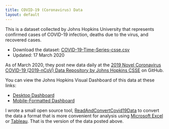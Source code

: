 ```yaml
---
title: COVID-19 (Coronavirus) Data
layout: default
---
```

This is a dataset collected by Johns Hopkins University that represents confirmed cases of COVID-19 infection, deaths due to the virus, and recovered cases.

* Download the dataset: [COVID-19-Time-Series-csse.csv](/files/IS201/COVID-19-Time-Series-csse.csv)
* Updated: 17 March 2020

As of March 2020, they post new data daily at the [2019 Novel Coronavirus COVID-19 (2019-nCoV) Data Repository by Johns Hopkins CSSE](https://github.com/CSSEGISandData/COVID-19) on GitHub.

You can view the Johns Hopkins Visual Dashboard of this data at these links:

* [Desktop Dashboard](https://www.arcgis.com/apps/opsdashboard/index.html#/bda7594740fd40299423467b48e9ecf6)
* [Mobile-Formatted Dashboard](http://www.arcgis.com/apps/opsdashboard/index.html#/85320e2ea5424dfaaa75ae62e5c06e61)

I wrote a small open source tool, [ReadAndConvertCovid19Data](https://github.com/FileMeta/ReadAndConvertCovid19Data) to convert the data a format that is more convenient for analysis using [Microsoft Excel](https://www.microsoft.com/microsoft/excel) or [Tableau](https://www.tableau.com/). That is the version of the data posted above.